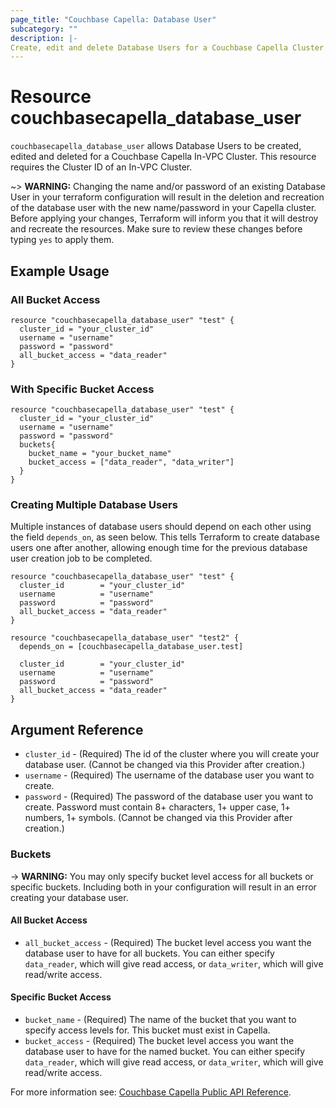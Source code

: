 ```yaml
---
page_title: "Couchbase Capella: Database User"
subcategory: ""
description: |-
Create, edit and delete Database Users for a Couchbase Capella Cluster.
---
```


# Resource couchbasecapella_database_user

`couchbasecapella_database_user` allows Database Users to be created, edited and deleted for a Couchbase Capella In-VPC Cluster. This resource requires the Cluster ID of an In-VPC Cluster.

~> **WARNING:** Changing the name and/or password of an existing Database User in your terraform configuration will result in the deletion and recreation of the database user with the new name/password in your Capella cluster. Before applying your changes, Terraform will inform you that it will destroy and recreate the resources. Make sure to review these changes before typing `yes` to apply them.

## Example Usage

### All Bucket Access

```hcl
resource "couchbasecapella_database_user" "test" {
  cluster_id = "your_cluster_id"
  username = "username"
  password = "password"
  all_bucket_access = "data_reader"
}
```

### With Specific Bucket Access

```hcl
resource "couchbasecapella_database_user" "test" {
  cluster_id = "your_cluster_id"
  username = "username"
  password = "password"
  buckets{
    bucket_name = "your_bucket_name"
    bucket_access = ["data_reader", "data_writer"]
  }
}
```

### Creating Multiple Database Users

Multiple instances of database users should depend on each other using the field `depends_on`, as seen below. This tells Terraform to create database users one after another, allowing enough time for the previous database user creation job to be completed.

```hcl
resource "couchbasecapella_database_user" "test" {
  cluster_id        = "your_cluster_id"
  username          = "username"
  password          = "password"
  all_bucket_access = "data_reader"
}

resource "couchbasecapella_database_user" "test2" {
  depends_on = [couchbasecapella_database_user.test]

  cluster_id        = "your_cluster_id"
  username          = "username"
  password          = "password"
  all_bucket_access = "data_reader"
}
```

## Argument Reference

- `cluster_id` - (Required) The id of the cluster where you will create your database user. (Cannot be changed via this Provider after creation.)
- `username` - (Required) The username of the database user you want to create.
- `password` - (Required) The password of the database user you want to create. Password must contain 8+ characters, 1+ upper case, 1+ numbers, 1+ symbols. (Cannot be changed via this Provider after creation.)

### Buckets

-> **WARNING:** You may only specify bucket level access for all buckets or specific buckets. Including both in your configuration will result in an error creating your database user.

#### All Bucket Access

- `all_bucket_access` - (Required) The bucket level access you want the database user to have for all buckets. You can either specify `data_reader`, which will give read access, or `data_writer`, which will give read/write access.

#### Specific Bucket Access

- `bucket_name` - (Required) The name of the bucket that you want to specify access levels for. This bucket must exist in Capella.
- `bucket_access` - (Required) The bucket level access you want the database user to have for the named bucket. You can either specify `data_reader`, which will give read access, or `data_writer`, which will give read/write access.

For more information see: [Couchbase Capella Public API Reference](https://docs.couchbase.com/cloud/reference/rest-endpoints-all.html#clusters).

